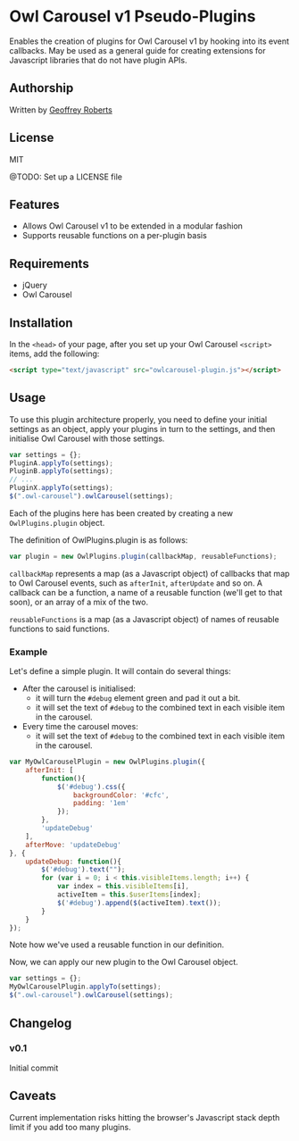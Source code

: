 # Owl Carousel v1 Pseudo-Plugins

Enables the creation of plugins for Owl Carousel v1 by hooking into its event callbacks. May be used as a general guide for creating extensions for Javascript libraries that do not have plugin APIs.

## Authorship

Written by [Geoffrey Roberts](mailto:g.roberts@blackicemedia.com)

## License

MIT

@TODO: Set up a LICENSE file

## Features

* Allows Owl Carousel v1 to be extended in a modular fashion
* Supports reusable functions on a per-plugin basis

## Requirements

* jQuery
* Owl Carousel

## Installation

In the `<head>` of your page, after you set up your Owl Carousel `<script>` items, add the following:

```html
<script type="text/javascript" src="owlcarousel-plugin.js"></script>
```

## Usage

To use this plugin architecture properly, you need to define your initial settings as an object, apply your plugins in turn to the settings, and then initialise Owl Carousel with those settings.

```javascript
var settings = {};			
PluginA.applyTo(settings);
PluginB.applyTo(settings);
// ...
PluginX.applyTo(settings);
$(".owl-carousel").owlCarousel(settings);
```

Each of the plugins here has been created by creating a new `OwlPlugins.plugin` object.

The definition of OwlPlugins.plugin is as follows:

```javascript
var plugin = new OwlPlugins.plugin(callbackMap, reusableFunctions);
```

`callbackMap` represents a map (as a Javascript object) of callbacks that map to Owl Carousel events, such as `afterInit`, `afterUpdate` and so on. A callback can be a function, a name of a reusable function (we'll get to that soon), or an array of a mix of the two.

`reusableFunctions` is a map (as a Javascript object) of names of reusable functions to said functions.

### Example

Let's define a simple plugin. It will contain do several things:

* After the carousel is initialised:
  * it will turn the `#debug` element green and pad it out a bit.
  * it will set the text of `#debug` to the combined text in each visible item in the carousel.
* Every time the carousel moves:
  * it will set the text of `#debug` to the combined text in each visible item in the carousel.

```javascript
var MyOwlCarouselPlugin = new OwlPlugins.plugin({
	afterInit: [
		function(){
			$('#debug').css({
				backgroundColor: '#cfc',
				padding: '1em'
			});
		},
		'updateDebug'
	],
	afterMove: 'updateDebug'
}, {
	updateDebug: function(){
		$('#debug').text("");
		for (var i = 0; i < this.visibleItems.length; i++) {
			var index = this.visibleItems[i],
			activeItem = this.$userItems[index];
			$('#debug').append($(activeItem).text());
		}
	}
});
```

Note how we've used a reusable function in our definition.

Now, we can apply our new plugin to the Owl Carousel object.

```javascript
var settings = {};			
MyOwlCarouselPlugin.applyTo(settings);
$(".owl-carousel").owlCarousel(settings);
```

## Changelog

### v0.1

Initial commit

## Caveats

Current implementation risks hitting the browser's Javascript stack depth limit if you add too many plugins.